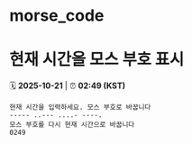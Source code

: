 # morse_code
# 현재 시간을 모스 부호 표시
<!-- MORSE_TIME_START -->
🗓️ **2025-10-21** | ⏰ **02:49 (KST)**

```
현재 시간을 입력하세요. 모스 부호로 바꿉니다
----- ..--- ....- ----.
모스 부호를 다시 현재 시간으로 바꿉니다
0249
```
<!-- MORSE_TIME_END -->
